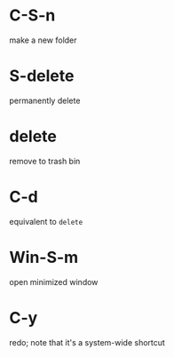 # C-S-n
make a new folder
# S-delete
permanently delete
# delete
remove to trash bin
# C-d
equivalent to `delete`
# Win-S-m
open minimized window
# C-y
redo; note that it's a system-wide shortcut
